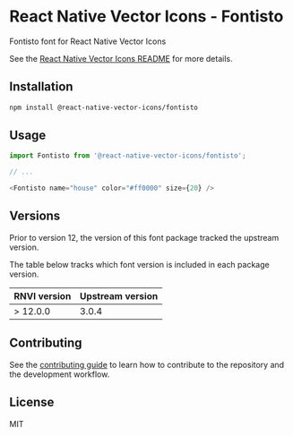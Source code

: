 # React Native Vector Icons - Fontisto

Fontisto font for React Native Vector Icons

See the [React Native Vector Icons README](../../README.md) for more details.

## Installation

```sh
npm install @react-native-vector-icons/fontisto
```

## Usage

```js
import Fontisto from '@react-native-vector-icons/fontisto';

// ...

<Fontisto name="house" color="#ff0000" size={20} />
```


## Versions

Prior to version 12, the version of this font package tracked the upstream version.

The table below tracks which font version is included in each package version.

| RNVI version | Upstream version |
| ------------ | ---------------- |
| &gt; 12.0.0 | 3.0.4 |

## Contributing

See the [contributing guide](../../CONTRIBUTING.md) to learn how to contribute to the repository and the development workflow.

## License

MIT
